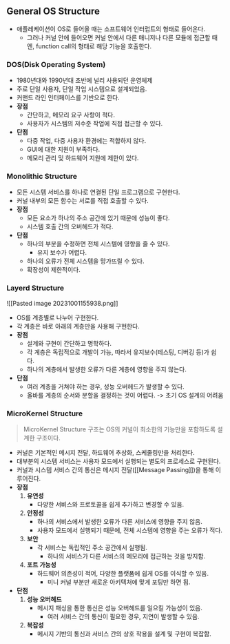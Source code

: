 ## General OS Structure
- 애플레케이션이 OS로 들어올 때는 소프트웨어 인터럽트의 형태로 들어온다.
	- 그러나 커널 안에 들어오면 커널 안에서 다른 매니저나 다른 모듈에 접근할 때엔, function call의 형태로 해당 기능을 호출한다.
### DOS(Disk Operating System)
- 1980년대와 1990년대 초반에 널리 사용되던 운영체제
- 주로 단일 사용자, 단일 작업 시스템으로 설계되었음.
- 커맨드 라인 인터페이스를 기반으로 한다.
- **장점**
	- 간단하고, 메모리 요구 사항이 적다.
	- 사용자가 시스템의 저수준 작업에 직접 접근할 수 있다.
- **단점**
	- 다중 작업, 다중 사용자 환경에는 적합하지 않다.
	- GUI에 대한 지원이 부족하다.
	- 메모리 관리 및 하드웨어 지원에 제한이 있다.

### Monolithic Structure
- 모든 시스템 서비스를 하나로 연결된 단일 프로그램으로 구현한다.
- 커널 내부의 모든 함수는 서로를 직접 호출할 수 있다.
- **장점**
	- 모든 요소가 하나의 주소 공간에 있기 때문에 성능이 좋다.
	- 시스템 호출 간의 오버헤드가 적다.
- **단점**
	- 하나의 부분을 수정하면 전체 시스템에 영향을 줄 수 있다.
		- 유지 보수가 어렵다.
	- 하나의 오류가 전체 시스템을 망가뜨릴 수 있다.
	- 확장성이 제한적이다.
### Layerd Structure
![[Pasted image 20231001155938.png]]
- OS를 계층별로 나누어 구현한다.
- 각 계층은 바로 아래의 계층만을 사용해 구현한다.
- **장점**
	- 설계와 구현이 간단하고 명학하다.
	- 각 계층은 독립적으로 개발이 가능, 따라서 유지보수(테스팅, 디버깅 등)가 쉽다.
	- 하나의 계층에서 발생한 오류가 다른 계층에 영향을 주지 않는다.
- **단점**
	- 여러 계층을 거쳐야 하는 경우, 성능 오버헤드가 발생할 수 있다.
	- 올바를 계층의 순서와 분할을 결정하는 것이 어렵다. -> 초기 OS 설계의 어려움
### MicroKernel Structure
> MicroKernel Structure 구조는 OS의 커널이 최소한의 기능만을 포함하도록 설계한 구조이다.
- 커널은 기본적인 메시지 전달, 하드웨어 추상화, 스케줄링만을 처리한다.
- 대부분의 시스템 서비스는 사용자 모드에서 실행되는 별도의 프로세스로 구현된다.
- 커널과 시스템 서비스 간의 통신은 메시지 전달([[Message Passing]])을 통해 이루어진다.
- **장점**
	1. **유연성**
		- 다양한 서비스와 프로토콜을 쉽게 추가하고 변경할 수 있음.
	2. **안정성**
		- 하나의 서비스에서 발생한 오류가 다른 서비스에 영향을 주지 않음.
		- 사용자 모드에서 실행되기 때문에, 전체 시스템에 영향을 주는 오류가 적다.
	3. **보안**
		- 각 서비스는 독립적인 주소 공간에서 실행됨.
			- 하나의 서비스가 다른 서비스의 메모리에 접근하는 것을 방지함.
	4. **포트 가능성**
		- 하드웨어 의존성이 적어, 다양한 플랫폼에 쉽게 OS를 이식할 수 있음.
			- 미니 커널 부분만 새로운 아키텍처에 맞게 포팅만 하면 됨.
- **단점**
	1. **성능 오버헤드**
		- 메시지 패싱을 통한 통신은 성능 오버헤드를 일으킬 가능성이 있음.
			- 여러 서비스 간의 통신이 필요한 경우, 지연이 발생할 수 있음.
	2. **복잡성**
		- 메시지 기반의 통신과 서비스 간의 상호 작용을 설계 및 구현이 복잡함.